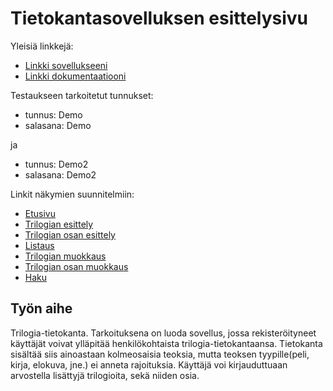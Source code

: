 # Tietokantasovelluksen esittelysivu

Yleisiä linkkejä:

* [Linkki sovellukseeni](http://tattisam.users.cs.helsinki.fi/Trilogia-tietokanta/)
* [Linkki dokumentaatiooni](https://github.com/tattimus/Trilogia-tietokanta/tree/master/doc/dokumentaatio.pdf)

Testaukseen tarkoitetut tunnukset:
* tunnus: Demo
* salasana: Demo

ja

* tunnus: Demo2
* salasana: Demo2

Linkit näkymien suunnitelmiin:
* [Etusivu](http://tattisam.users.cs.helsinki.fi/Trilogia-tietokanta/etusivu)
* [Trilogian esittely](http://tattisam.users.cs.helsinki.fi/Trilogia-tietokanta/esittelyTrilogia)
* [Trilogian osan esittely](http://tattisam.users.cs.helsinki.fi/Trilogia-tietokanta/esittelyOsa)
* [Listaus](http://tattisam.users.cs.helsinki.fi/Trilogia-tietokanta/listaus)
* [Trilogian muokkaus](http://tattisam.users.cs.helsinki.fi/Trilogia-tietokanta/muokkausTrilogia)
* [Trilogian osan muokkaus](http://tattisam.users.cs.helsinki.fi/Trilogia-tietokanta/muokkausOsa)
* [Haku](http://tattisam.users.cs.helsinki.fi/Trilogia-tietokanta/haku)

## Työn aihe

Trilogia-tietokanta. Tarkoituksena on luoda sovellus, jossa rekisteröityneet käyttäjät voivat ylläpitää henkilökohtaista trilogia-tietokantaansa. Tietokanta sisältää siis ainoastaan kolmeosaisia teoksia, mutta teoksen tyypille(peli, kirja, elokuva, jne.) ei anneta rajoituksia. Käyttäjä voi kirjauduttuaan arvostella lisättyjä trilogioita, sekä niiden osia. 

